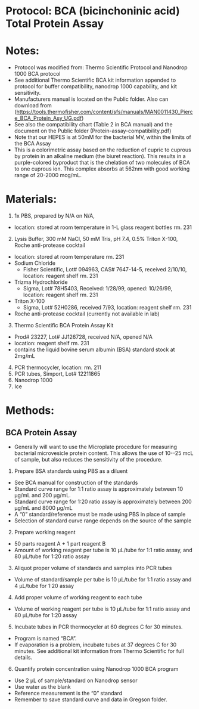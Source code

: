 Protocol: BCA (bicinchoninic acid) Total Protein Assay 
==================================

# Notes:
-	Protocol was modified from: Thermo Scientific Protocol and Nanodrop 1000 BCA protocol 
-	See additional Thermo Scientific BCA kit information appended to protocol for buffer compatibility, nanodrop 1000 capability, and kit sensitivity. 
-	Manufacturers manual is located on the Public folder. Also can download from (https://tools.thermofisher.com/content/sfs/manuals/MAN0011430_Pierce_BCA_Protein_Asy_UG.pdf)
-	See also the compatibility chart (Table 2 in BCA manual) and the document on the Public folder (Protein-assay-compatibility.pdf)
   -	Note that our HEPES is at 50mM for the bacterial MV, within the limits of the BCA Assay
- This is a colorimetric assay based on the reduction of cupric to cuprous by protein in an alkaline medium (the biuret reaction). This results in a purple-colored byproduct that is the chelation of two molecules of BCA to one cuprous ion. This complex absorbs at 562nm with good working range of 20-2000 mcg/mL. 

# Materials:
1.	1x PBS, prepared by N/A on N/A, 
   - location: stored at room temperature in 1-L glass reagent bottles rm. 231
2.	Lysis Buffer, 300 mM NaCl, 50 mM Tris, pH 7.4, 0.5% Triton X-100, Roche anti-protease cocktail 
   - location: stored at room temperature rm. 231
   - Sodium Chloride
      - Fisher Scientific, Lot# 094963, CAS# 7647-14-5, received 2/10/10, location: reagent shelf rm. 231
   - Trizma Hydrochloride
      - Sigma, Lot# 78H5403, Received: 1/28/99, opened: 10/26/99, location: reagent shelf rm. 231
   - Triton X-100
      - Sigma, Lot# 52H0286, received 7/93, location: reagent shelf rm. 231
   - Roche anti-protease cocktail (currently not available in lab)
3.	Thermo Scientific BCA Protein Assay Kit
   - Prod# 23227, Lot# JJ126728, received N/A, opened N/A
   - location: reagent shelf rm. 231
   - contains the liquid bovine serum albumin (BSA) standard stock at 2mg/mL
4.	PCR thermocycler, location: rm. 211
5.	PCR tubes, Simport, Lot# 12211865
6.	Nanodrop 1000
7.	Ice

# Methods:
## BCA Protein Assay
- Generally will want to use the Microplate procedure for measuring bacterial microvesicle protein content. This allows the use of 10--25 mcL of sample, but also reduces the sensitivity of the procedure. 

1.	Prepare BSA standards using PBS as a diluent
   - See BCA manual for construction of the standards
   - Standard curve range for 1:1 ratio assay is approximately between 10 µg/mL and 200 µg/mL.
   - Standard curve range for 1:20 ratio assay is approximately between 200 µg/mL and 8000 µg/mL
   - A “0” standard/reference must be made using PBS in place of sample
   - Selection of standard curve range depends on the source of the sample
2.	Prepare working reagent
   - 50 parts reagent A + 1 part reagent B
   - Amount of working reagent per tube is 10 µL/tube for 1:1 ratio assay, and 80 µL/tube for 1:20 ratio assay
3.	Aliquot proper volume of standards and samples into PCR tubes
   - Volume of standard/sample per tube is 10 µL/tube for 1:1 ratio assay and 4 µL/tube for 1:20 assay
4.	Add proper volume of working reagent to each tube
   - Volume of working reagent per tube is 10 µL/tube for 1:1 ratio assay and 80 µL/tube for 1:20 assay
5.	Incubate tubes in PCR thermocycler at 60 degrees C for 30 minutes.
   - Program is named “BCA”.
   - If evaporation is a problem, incubate tubes at 37 degrees C  for 30 minutes. See additional kit information from Thermo Scientific for full details.
6.	Quantify protein concentration using Nanodrop 1000 BCA program
   - Use 2 µL of sample/standard on Nanodrop sensor
   - Use water as the blank
   - Reference measurement is the “0” standard
   - Remember to save standard curve and data in Gregson folder.

[^1]: Authors/Revision: Created by SP on 2012-07-17; Modified by SP on 2012-08-12
